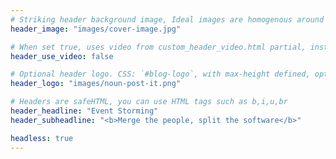 ```yaml
---
# Striking header background image, Ideal images are homogenous around the centre and contrasting to the text. Non-ideal images can use `title_guard`
header_image: "images/cover-image.jpg"

# When set true, uses video from custom_header_video.html partial, instead of header_image
header_use_video: false

# Optional header logo. CSS: `#blog-logo`, with max-height defined, optimize to prevent scaling
header_logo: "images/noun-post-it.png"

# Headers are safeHTML, you can use HTML tags such as b,i,u,br
header_headline: "Event Storming"
header_subheadline: "<b>Merge the people, split the software</b>"

headless: true
---
```


